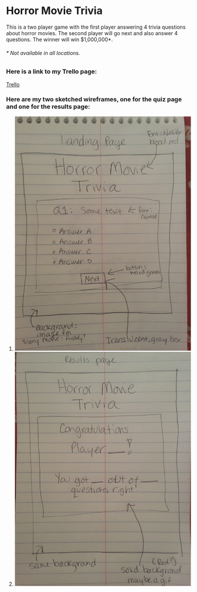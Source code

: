 # Horror Movie Trivia

This is a two player game with the first player answering 4 trivia questions about horror movies. The second player will go next and also answer 4 questions. The winner will win $1,000,000*.

###### * *Not available in all locations.*

### Here is a link to my Trello page:
[Trello](https://trello.com/b/Fd4OAwNG/project-1)

### Here are my two sketched wireframes, one for the quiz page and one for the results page:

1. ![Quiz Page](https://github.com/nataliefrancis/project-1/blob/master/images/wireframe-landingpg.jpg)
2. ![Results Page](https://github.com/nataliefrancis/project-1/blob/master/images/wireframe-results.jpg)
